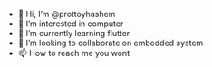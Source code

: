- 👋 Hi, I’m @prottoyhashem
- 👀 I’m interested in computer 
- 🌱 I’m currently learning flutter
- 💞️ I’m looking to collaborate on embedded system
- 📫 How to reach me you wont

<!---
prottoyhashem/prottoyhashem is a ✨ special ✨ repository because its `README.md` (this file) appears on your GitHub profile.
You can click the Preview link to take a look at your changes.
--->

